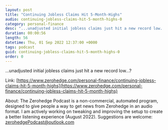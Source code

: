 ```yaml
---
layout: post
title: "Continuing Jobless Claims Hit 5-Month-Highs"
audio: continuing-jobless-claims-hit-5-month-highs-0
category: personal-finance
desc: "...unadjusted initial jobless claims just hit a new record low...?"
duration: 00:00:56
length: 56
datetime: Thu, 01 Sep 2022 12:37:00 +0000
tags: podcast
guid: continuing-jobless-claims-hit-5-month-highs-0
order: 0
---
```

...unadjusted initial jobless claims just hit a new record low...?

Link: [https://www.zerohedge.com/personal-finance/continuing-jobless-claims-hit-5-month-highs](https://www.zerohedge.com/personal-finance/continuing-jobless-claims-hit-5-month-highs)

About: The Zerohedge Podcast is a non-commercial, automated program, designed to give people a way to get news from Zerohedge in an audio format.  I am actively working on tweaking and improving the setup to create a better listening experience (August 2022).  Suggestions are welcome: [zerohedgePodcast@outlook.com](mailto:zerohedgePodcast@outlook.com)